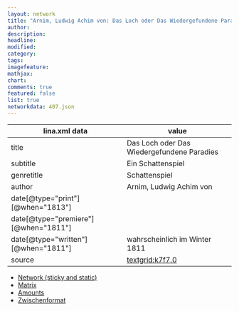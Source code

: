 ```yaml
---
layout: network
title: "Arnim, Ludwig Achim von: Das Loch oder Das Wiedergefundene Paradies (1811)"
author:
description:
headline:
modified:
category:
tags:
imagefeature: 
mathjax: 
chart: 
comments: true
featured: false
list: true
networkdata: 407.json
---
```

lina.xml data  | value
------------- | -------------
title|Das Loch oder Das Wiedergefundene Paradies
subtitle|Ein Schattenspiel
genretitle|Schattenspiel
author|Arnim, Ludwig Achim von
date[@type="print"][@when="1813"]|
date[@type="premiere"][@when="1811"]|
date[@type="written"][@when="1811"]|wahrscheinlich im Winter 1811
source|[textgrid:k7f7.0](https://textgridlab.org/1.0/tgcrud-public/rest/textgrid:k7f7.0/data)



* [Network (sticky and static)](/network407)
* [Matrix](/matrix407)
* [Amounts](/amounts407)
* [Zwischenformat](/lina407 )
